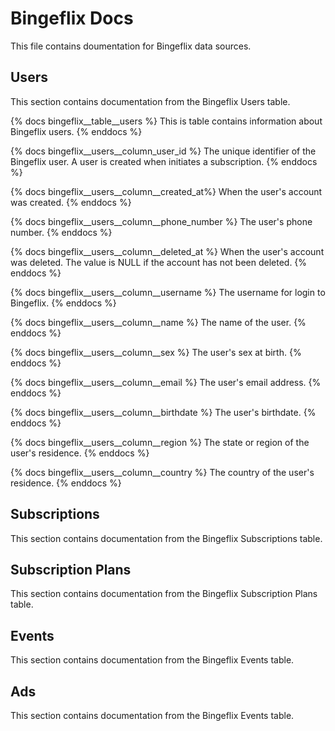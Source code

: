 # Bingeflix Docs
This file contains doumentation for Bingeflix data sources.

## Users
This section contains documentation from the Bingeflix Users table.

{% docs bingeflix__table__users %}
This is table contains information about Bingeflix users.
{% enddocs %}

{% docs bingeflix__users__column_user_id %}
The unique identifier of the Bingeflix user. A user is created when initiates a subscription.
{% enddocs %}

{% docs bingeflix__users__column__created_at%}
When the user's account was created.
{% enddocs %}

{% docs bingeflix__users__column__phone_number %}
The user's phone number.
{% enddocs %}

{% docs bingeflix__users__column__deleted_at %}
When the user's account was deleted. The value is NULL if the account has not been deleted.
{% enddocs %}

{% docs bingeflix__users__column__username %}
The username for login to Bingeflix.
{% enddocs %}

{% docs bingeflix__users__column__name %}
The name of the user.
{% enddocs %}

{% docs bingeflix__users__column__sex %}
The user's sex at birth.
{% enddocs %}

{% docs bingeflix__users__column__email %}
The user's email address.
{% enddocs %}

{% docs bingeflix__users__column__birthdate %}
The user's birthdate.
{% enddocs %}

{% docs bingeflix__users__column__region %}
The state or region of the user's residence.
{% enddocs %}

{% docs bingeflix__users__column__country %}
The country of the user's residence.
{% enddocs %}

## Subscriptions
This section contains documentation from the Bingeflix Subscriptions table.

## Subscription Plans
This section contains documentation from the Bingeflix Subscription Plans table.

## Events
This section contains documentation from the Bingeflix Events table.

## Ads
This section contains documentation from the Bingeflix Events table.
